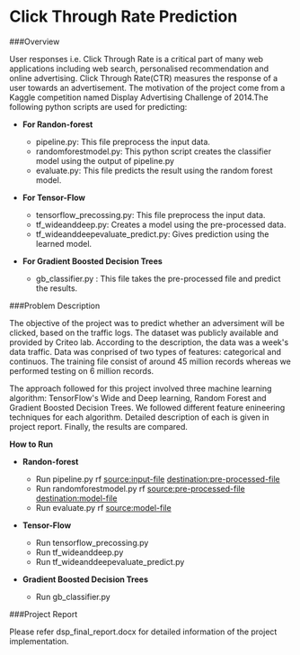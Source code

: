 # Click Through Rate Prediction

###Overview

User responses i.e. Click Through Rate is a critical part of many web applications including web search, personalised recommendation and online advertising. Click Through Rate(CTR) measures the response of a user towards an advertisement. The motivation of the project come from a Kaggle competition named Display Advertising Challenge of 2014.The following python scripts are used for predicting:

- __For Randon-forest__
  - pipeline.py: This file preprocess the input data.
  - randomforestmodel.py: This python script creates the classifier model using the output of pipeline.py
  - evaluate.py: This file predicts the result using the random forest model.

- __For Tensor-Flow__
  - tensorflow_precossing.py: This file preprocess the input data.
  - tf_wideanddeep.py: Creates a model using the pre-processed data.
  - tf_wideanddeepevaluate_predict.py: Gives prediction using the learned model.
 
- __For Gradient Boosted Decision Trees__
  - gb_classifier.py : This file takes the pre-processed file and predict the results.

###Problem Description

The objective of the project was to predict whether an adversiment will be clicked, based on the traffic logs. The dataset was publicly available and provided by Criteo lab. According to the description, the data was a week's data traffic. Data was conprised of two types of features: categorical and continuos. The training file consist of around 45 million records whereas we performed testing on 6 million records.

The approach followed for this project involved three machine learning algorithm: TensorFlow's Wide and Deep learning, Random Forest and Gradient Boosted Decision Trees. We followed different feature enineering techniques for each algorithm. Detailed description of each is given in project report. Finally, the results are compared.

__How to Run__

- __Randon-forest__
  - Run pipeline.py rf <source:input-file> <destination:pre-processed-file>
  - Run randomforestmodel.py rf <source:pre-processed-file> <destination:model-file>
  - Run evaluate.py rf <source:model-file>

- __Tensor-Flow__
  - Run tensorflow_precossing.py
  - Run tf_wideanddeep.py
  - Run tf_wideanddeepevaluate_predict.py
 
- __Gradient Boosted Decision Trees__
  - Run gb_classifier.py <source-input-file>

###Project Report

Please refer dsp_final_report.docx for detailed information of the project implementation.
